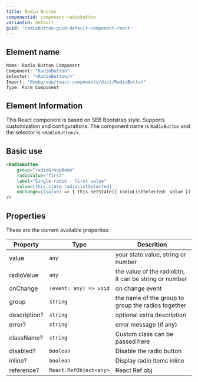 ```yaml
---
title: Radio Button
componentid: component-radiobutton
variantid: default
guid: 'radiobutton-guid-default-component-react'
---
```


## Element name
```javascript
Name: Radio Button Component
Component: "RadioButton"
Selector: "<RadioButton/>"
Import: "@sebgroup/react-components/dist/RadioButton"
Type: Form Component
```

## Element Information 
This React component is based on SEB Bootstrap style. Supports customization and configurations. The component name is `RadioButton` and the selector is `<RadioButton/>`.

## Basic use
```html
<RadioButton
    group="radioGroupName"
    radioValue="first"
    label="Single radio - first value"
    value={this.state.radioListSelected}
    onChange={(value) => { this.setState({ radioListSelected: value }) }}
/>  
```

## Properties
These are the current available properties:

| Property     | Type                   | Descrition                                            |
| ------------ | ---------------------- | ----------------------------------------------------- |
| value        | `any`                  | your state value, string or number                    |
| radioValue   | `any`                  | the value of the radiobtn, it can be string or number |
| onChange     | `(event: any) => void` | on change event                                       |
| group        | `string`               | the name of the group to group the radios together    |
| description? | `string`               | optional extra description                            |
| error?       | `string`               | error message (if any)                                |
| className?   | `string`               | Custom class can be passed here                       |
| disabled?    | `boolean`              | Disable the radio button                              |
| inline?      | `boolean`              | Display radio items inline                            |
| reference?         | `React.RefObject<any>` | React Ref obj                                         |
